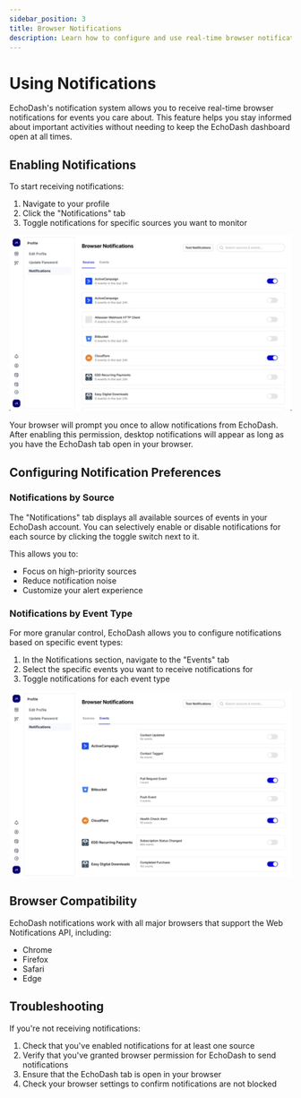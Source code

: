 ```yaml
---
sidebar_position: 3
title: Browser Notifications
description: Learn how to configure and use real-time browser notifications with EchoDash
---
```


# Using Notifications

EchoDash's notification system allows you to receive real-time browser notifications for events you care about. This feature helps you stay informed about important activities without needing to keep the EchoDash dashboard open at all times.

## Enabling Notifications

To start receiving notifications:

1. Navigate to your profile
2. Click the "Notifications" tab
3. Toggle notifications for specific sources you want to monitor

![Notifications by source](../../blog/2025-04-16-introducing-notifications/notifications-by-source.jpg)

Your browser will prompt you once to allow notifications from EchoDash. After enabling this permission, desktop notifications will appear as long as you have the EchoDash tab open in your browser.

## Configuring Notification Preferences

### Notifications by Source

The "Notifications" tab displays all available sources of events in your EchoDash account. You can selectively enable or disable notifications for each source by clicking the toggle switch next to it.

This allows you to:
- Focus on high-priority sources
- Reduce notification noise
- Customize your alert experience

### Notifications by Event Type

For more granular control, EchoDash allows you to configure notifications based on specific event types:

1. In the Notifications section, navigate to the "Events" tab
2. Select the specific events you want to receive notifications for
3. Toggle notifications for each event type

![Notifications by event](../../blog/2025-04-16-introducing-notifications/notifications-by-event.jpg)

## Browser Compatibility

EchoDash notifications work with all major browsers that support the Web Notifications API, including:
- Chrome
- Firefox
- Safari
- Edge

## Troubleshooting

If you're not receiving notifications:

1. Check that you've enabled notifications for at least one source
2. Verify that you've granted browser permission for EchoDash to send notifications
3. Ensure that the EchoDash tab is open in your browser
4. Check your browser settings to confirm notifications are not blocked